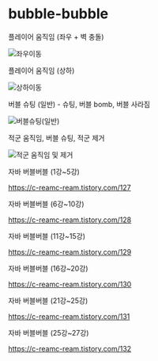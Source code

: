 # bubble-bubble






플레이어 움직임 (좌우 + 벽 충돌)

![좌우이동](https://github.com/bbooom2/bubble-bubble/assets/118744207/f814f6db-e57c-43e9-9713-c6d554d7cf35)

플레이어 움직임 (상하)

![상하이동](https://github.com/bbooom2/bubble-bubble/assets/118744207/b65b39a9-a2ae-4412-b36c-690715dd8712)

버블 슈팅 (일반) - 슈팅, 버블 bomb, 버블 사라짐 

![버블슈팅(일반)](https://github.com/bbooom2/bubble-bubble/assets/118744207/d453f4a4-0838-4663-a936-ce811c019f8e)


적군 움직임, 버블 슈팅, 적군 제거 

![적군 움직임 및 제거](https://github.com/bbooom2/bubble-bubble/assets/118744207/3748c859-ee61-4a8e-a9bc-009f5b47fa05)







자바 버블버블 (1강~5강)

https://c-reamc-ream.tistory.com/127

자바 버블버블 (6강~10강)

https://c-reamc-ream.tistory.com/128

자바 버블버블 (11강~15강)

https://c-reamc-ream.tistory.com/129

자바 버블버블 (16강~20강)

https://c-reamc-ream.tistory.com/130

자바 버블버블 (21강~25강)

https://c-reamc-ream.tistory.com/131

자바 버블버블 (25강~27강)

https://c-reamc-ream.tistory.com/132
